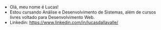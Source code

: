 - Olá, meu nome é Lucas!
-  Estou cursando Análise e Desenvolvimento de Sistemas, além de cursos livres voltado para Desenvolvimento Web.
- Linkedin: https://www.linkedin.com/in/lucasdallavalle/
<!---
caaslu/caaslu is a ✨ special ✨ repository because its `README.md` (this file) appears on your GitHub profile.
You can click the Preview link to take a look at your changes.
--->
